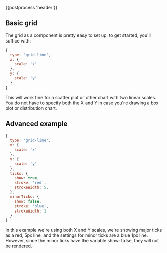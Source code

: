 {{postprocess 'header'}}

## Basic grid
The grid as a component is pretty easy to set up, to get started, you'll suffice with:

```js
{
  type: 'grid-line',
  x: {
    scale: 'x'
  },
  y: {
    scale: 'y'
  }
}
```

This will work fine for a scatter plot or other chart with two linear scales.
You do not have to specify both the X and Y in case you're drawing a box plot or distribution chart.

## Advanced example
```js
{
  type: 'grid-line',
  x: {
    scale: 'x'
  },
  y: {
    scale: 'y'
  },
  ticks: {
    show: true,
    stroke: 'red',
    strokeWidth: 5,
  },
  minorTicks: {
    show: false,
    stroke: 'blue',
    strokeWidth: 1
  }
}
```

In this example we're using both X and Y scales, we're showing major ticks as a red, 5px line, and the settings for minor ticks are a blue 1px line.
However, since the minor ticks have the variable show: false, they will not be rendered.